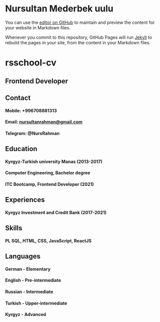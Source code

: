 # Nursultan Mederbek uulu
You can use the [editor on GitHub](https://github.com/NursRahman/rsschool-cv/edit/gh-pages/docs/index.md) to maintain and preview the content for your website in Markdown files.

Whenever you commit to this repository, GitHub Pages will run [Jekyll](https://jekyllrb.com/) to rebuild the pages in your site, from the content in your Markdown files.

# rsschool-cv
## Frontend Developer
## Contact
#### Mobile: +996708881313
#### Email: nursultanrahman@gmail.com
#### Telegram: @NursRahman
## Education
#### Kyrgyz-Turkish university Manas (2013-2017)
#### Computer Engineering, Bachelor degree
#### ITC Bootcamp, Frontend Developer (2021)
## Experiences
#### Kyrgyz Investment and Credit Bank (2017-2021)
## Skills
#### PL SQL, HTML, CSS, JavaScript, ReactJS
## Languages
#### German - Elementary
#### English - Pre-intermediate
#### Russian - Intermediate
#### Turkish - Upper-intermediate
#### Kyrgyz - Advanced

